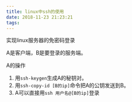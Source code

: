 ```yaml
---
title: linux中ssh的使用
date: 2018-11-23 21:23:21
tags:
---
```


实现linux服务器的免密码登录

<!-- more -->

A是客户端，B是要登录的服务端。

A的操作

1. 用`ssh-keygen`生成A的秘钥对。
2. 用`ssh-copy-id [B的ip]`命令把A的公钥发送到B。
3. A可以直接用`ssh 用户名@[B的ip]`登录